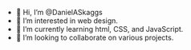 - 👋 Hi, I’m @DanielASkaggs
- 👀 I’m interested in web design.
- 🌱 I’m currently learning html, CSS, and JavaScript.
- 💞️ I’m looking to collaborate on various projects.

<!---
DanielASkaggs/DanielASkaggs is a ✨ special ✨ repository because its `README.md` (this file) appears on your GitHub profile.
You can click the Preview link to take a look at your changes.
--->

